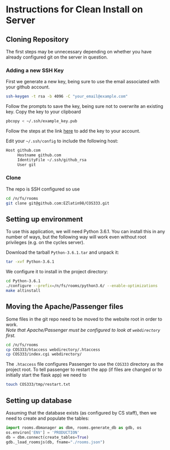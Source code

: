 # Instructions for Clean Install on Server

## Cloning Repository

The first steps may be unnecessary depending on whether you have already configured git on the server in question.

### Adding a new SSH Key

First we generate a new key, being sure to use the email associated with your github account.
```bash
ssh-keygen -t rsa -b 4096 -C "your_email@example.com"
```
Follow the prompts to save the key, being sure not to overwrite an existing key.
Copy the key to your clipboard
```bash
pbcopy < ~/.ssh/example_key.pub
```
Follow the steps at the link [here](https://help.github.com/articles/adding-a-new-ssh-key-to-your-github-account/) to add the key to your account.

Edit your `~/.ssh/config` to include the following host:
```bash
Host github.com
     Hostname github.com
     IdentityFile ~/.ssh/github_rsa
     User git
```

### Clone

The repo is SSH configured so use
```bash
cd /n/fs/rooms
git clone git@github.com:EZlatin98/COS333.git
```

## Setting up environment

To use this application, we will need Python 3.6.1.  You can install this in any number of ways, 
but the following way will work even without root privileges (e.g. on the cycles server).

Download the tarball `Python-3.6.1.tar` and unpack it:
```bash
tar -xvf Python-3.6.1
```
We configure it to install in the project directory:
```bash
cd Python-3.6.1
./configure --prefix=/n/fs/rooms/python3.6/ --enable-optimizations
make altinstall
```

## Moving the Apache/Passenger files

Some files in the git repo need to be moved to the website root in order to work.  
*Note that Apache/Passenger must be configured to look at `webdirectory` first.*
```bash
cd /n/fs/rooms
cp COS333/htaccess webdirectory/.htaccess
cp COS333/index.cgi webdirectory/
```
The `.htaccess` file configures Passenger to use the `COS333` directory as the project root.  To tell passenger to 
restart the app (if files are changed or to initially start the flask app) we need to 
```bash
touch COS333/tmp/restart.txt
```

## Setting up database

Assuming that the database exists (as configured by CS staff), then we need to create and populate the tables:
```python
import rooms.dbmanager as dbm, rooms.generate_db as gdb, os
os.environ['ENV'] = 'PRODUCTION'
db = dbm.connect(create_tables=True)
gdb._load_roomsjs(db, fname="./rooms.json")
```
